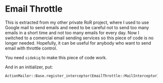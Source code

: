 # Email Throttle

This is extracted from my other private RoR project, where I used to use
Google mail to send emails and need to be careful not to send too many
emails in a short time and not too many emails for every day. Now I
switched to a comercial email sending services so this piece of code is no
longer needed. Hopefully, it can be useful for anybody who want to send
email with throttle control.

You need `sidekiq` to make this piece of code work.

And in an initializer, put:

    ActionMailer::Base.register_interceptor(EmailThrottle::MailInterceptor)
